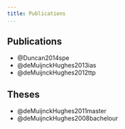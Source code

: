 ```yaml
---
title: Publications
...
```


## Publications

+ @Duncan2014spe
+ @deMuijnckHughes2013ias
+ @deMuijnckHughes2012ttp


## Theses

+ @deMuijnckHughes2011master
+ @deMuijnckHughes2008bachelour
